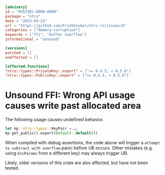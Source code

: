 ```toml
[advisory]
id = "RUSTSEC-0000-0000"
package = "ntru"
date = "2023-03-22"
url = "https://github.com/FrinkGlobal/ntru-rs/issues/8"
categories = ["memory-corruption"]
keywords = ["ffi", "buffer overflow"]
informational = "unsound"

[versions]
patched = []
unaffected = []

[affected.functions]
"ntru::types::PrivateKey::export" = [">= 0.4.3, < 0.5.6"]
"ntru::types::PublicKey::export" = [">= 0.4.3, < 0.5.6"]
```

# Unsound FFI: Wrong API usage causes write past allocated area

The following usage causes undefined behavior.
```rust
let kp: ntru::types::KeyPair = …;
kp.get_public().export(Default::default())
```

When compiled with debug assertions, the code above will trigger a `attempt to subtract with overflow` panic before UB occurs.
Other mistakes (e.g. using `EncParams` from a different key) may always trigger UB.

Likely, older versions of this crate are also affected, but have not been tested.
